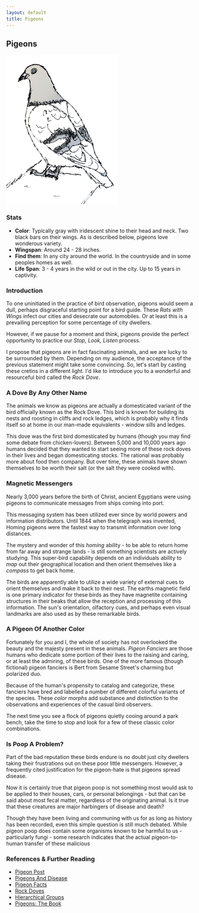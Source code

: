 ```yaml
---
layout: default
title: Pigeons
---
```


## Pigeons

![Pigeon](img/pigeon.png)

### Stats

* __Color__: Typically gray with iridescent shine to their head and neck. Two black bars on their wings. As is described below, pigeons love wonderous variety.
* __Wingspan__: Around 24 - 28 inches.
* __Find them__: In any city around the world. In the countryside and in some peoples homes as well.
* __Life Span__: 3 - 4 years in the wild or out in the city. Up to 15 years in captivity. 

### Introduction

To one uninitiated in the practice of bird observation, pigeons would seem a dull, perhaps disgraceful starting point for a bird guide. These _Rats with Wings_ infect our cities and desecrate our automobiles. Or at least this is a prevailing perception for some percentage of city dwellers.

However, if we pause for a moment and think, pigeons provide the perfect opportunity to practice our _Stop, Look, Listen_ process. 

I propose that pigeons are in fact fascinating animals, and we are lucky to be surrounded by them. Depending on my audience, the acceptance of the previous statement might take some convincing. So, let's start by casting these cretins in a different light. I'd like to introduce you to a wonderful and resourceful bird called the _Rock Dove_.

### A Dove By Any Other Name

The animals we know as pigeons are actually a domesticated variant of the bird officially known as the Rock Dove. This bird is known for building its nests and roosting in cliffs and rock ledges, which is probably why it finds itself so at home in our man-made equivalents - window sills and ledges.

This dove was the first bird domesticated by humans (though you may find some debate from chicken-lovers). Between 5,000 and 10,000 years ago humans decided that they wanted to start seeing more of these rock doves in their lives and began domesticating stocks. The rational was probably more about food then company. But over time, these animals have shown themselves to be worth their salt (or the salt they were cooked with). 

### Magnetic Messengers 

Nearly 3,000 years before the birth of Christ, ancient Egyptians were using pigeons to communicate messages from ships coming into port.

This messaging system has been utilized ever since by world powers and information distributors. Until 1844 when the telegraph was invented, Homing pigeons were the fastest way to transmit information over long distances. 

The mystery and wonder of this _homing_ ability - to be able to return home from far away and strange lands - is still something scientists are actively studying. This super-bird capability depends on an individuals ability to _map_ out their geographical location and then orient themselves like a _compass_ to get back home. 

The birds are apparently able to utilize a wide variety of external cues to orient themselves and make it back to their nest. The earths magnetic field is one primary indicator for these birds as they have magnetite containing structures in their beaks that allow the reception and processing of this information. The sun's orientation, olfactory cues, and perhaps even visual landmarks are also used as by these remarkable birds.

### A Pigeon Of Another Color

Fortunately for you and I, the whole of society has not overlooked the beauty and the majesty present in these animals. _Pigeon Fanciers_ are those humans who dedicate some portion of their lives to the raising and caring, or at least the admiring, of these birds. One of the more famous (though fictional) pigeon fanciers is Bert from Sesame Street's charming but polarized duo.

Because of the human's propensity to catalog and categorize, these fanciers have bred and labelled a number of different colorful variants of the species. These _color morphs_ add substance and distinction to the observations and experiences of the casual bird observers.

The next time you see a flock of pigeons quietly cooing around a park bench, take the time to stop and look for a few of these classic color combinations.

### Is Poop A Problem?

Part of the bad reputation these birds endure is no doubt just city dwellers taking their frustrations out on these poor little messengers. However, a frequently cited justification for the pigeon-hate is that pigeons spread disease.

Now it is certainly true that pigeon poop is not something most would ask to be applied to their houses, cars, or personal belongings - but that can be said about most fecal matter, regardless of the originating animal. Is it true that these creatures are major harbingers of disease and death?

Though they have been living and communing with us for as long as history has been recorded, even this simple question is still much debated. While pigeon poop does contain some organisms known to be harmful to us - particularly fungi - some research indicates that the actual pigeon-to-human transfer of these malicious 

### References & Further Reading

* [Pigeon Post](http://www.mediahistory.umn.edu/archive/pigeonpost.html)
* [Pigeons And Disease](http://www.techletter.com/Archive/Safety%20articles/pigeonsdisease.html)
* [Pigeon Facts](http://ovocontrol.com/pigeons/pigeons/)
* [Rock Doves](http://en.wikipedia.org/wiki/Rock_Dove)
* [Hierarchical Groups](http://hal.elte.hu/pigeonflocks/)
* [Pigeons: The Book](http://andrewblechman.com/pigeons/cool_facts.html)


